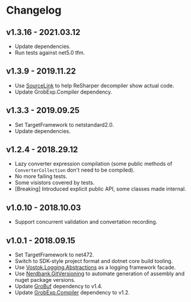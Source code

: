 # Changelog

## v1.3.16 - 2021.03.12
- Update dependencies.
- Run tests against net5.0 tfm.

## v1.3.9 - 2019.11.22
- Use [SourceLink](https://github.com/dotnet/sourcelink) to help ReSharper decompiler show actual code.
- Update GrobExp.Compiler dependency.

## v1.3.3 - 2019.09.25
- Set TargetFramework to netstandard2.0.
- Update dependencies.

## v1.2.4 - 2018.29.12
- Lazy converter expression compilation (some public methods of `ConverterCollection` don't need to be compiled).
- No more failing tests.
- Some visistors covered by tests.
- [Breaking] Introduced explicit public API, some classes made internal.

## v1.0.10 - 2018.10.03
- Support concurrent validation and convertation recording.

## v1.0.1 - 2018.09.15
- Set TargetFramework to net472.
- Switch to SDK-style project format and dotnet core build tooling.
- Use [Vostok.Logging.Abstractions](https://github.com/vostok/logging.abstractions) as a logging framework facade.
- Use [Nerdbank.GitVersioning](https://github.com/AArnott/Nerdbank.GitVersioning) to automate generation of assembly 
  and nuget package versions.
- Update [GroBuf](https://github.com/skbkontur/GroBuf) dependency to v1.4.
- Update [GrobExp.Compiler](https://github.com/skbkontur/GrobExp.Compiler) dependency to v1.2.
